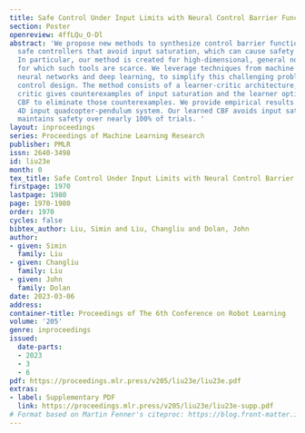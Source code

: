 ```yaml
---
title: Safe Control Under Input Limits with Neural Control Barrier Functions
section: Poster
openreview: 4ffLQu_O-Dl
abstract: 'We propose new methods to synthesize control barrier function (CBF) based
  safe controllers that avoid input saturation, which can cause safety violations.
  In particular, our method is created for high-dimensional, general nonlinear systems,
  for which such tools are scarce. We leverage techniques from machine learning, like
  neural networks and deep learning, to simplify this challenging problem in nonlinear
  control design. The method consists of a learner-critic architecture, in which the
  critic gives counterexamples of input saturation and the learner optimizes a neural
  CBF to eliminate those counterexamples. We provide empirical results on a 10D state,
  4D input quadcopter-pendulum system. Our learned CBF avoids input saturation and
  maintains safety over nearly 100% of trials. '
layout: inproceedings
series: Proceedings of Machine Learning Research
publisher: PMLR
issn: 2640-3498
id: liu23e
month: 0
tex_title: Safe Control Under Input Limits with Neural Control Barrier Functions
firstpage: 1970
lastpage: 1980
page: 1970-1980
order: 1970
cycles: false
bibtex_author: Liu, Simin and Liu, Changliu and Dolan, John
author:
- given: Simin
  family: Liu
- given: Changliu
  family: Liu
- given: John
  family: Dolan
date: 2023-03-06
address:
container-title: Proceedings of The 6th Conference on Robot Learning
volume: '205'
genre: inproceedings
issued:
  date-parts:
  - 2023
  - 3
  - 6
pdf: https://proceedings.mlr.press/v205/liu23e/liu23e.pdf
extras:
- label: Supplementary PDF
  link: https://proceedings.mlr.press/v205/liu23e/liu23e-supp.pdf
# Format based on Martin Fenner's citeproc: https://blog.front-matter.io/posts/citeproc-yaml-for-bibliographies/
---
```

